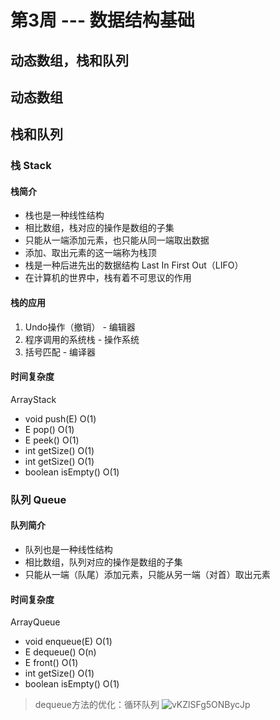 第3周 --- 数据结构基础
==
动态数组，栈和队列
--

## 动态数组


## 栈和队列

### 栈 Stack

#### 栈简介
- 栈也是一种线性结构
- 相比数组，栈对应的操作是数组的子集
- 只能从一端添加元素，也只能从同一端取出数据
- 添加、取出元素的这一端称为栈顶
- 栈是一种后进先出的数据结构 Last In First Out（LIFO）
- 在计算机的世界中，栈有着不可思议的作用

#### 栈的应用

1. Undo操作（撤销）   - 编辑器
2. 程序调用的系统栈    - 操作系统
3. 括号匹配          - 编译器

#### 时间复杂度
ArrayStack<E>
- void push(E)      O(1)
- E pop()           O(1)
- E peek()          O(1)
- int getSize()     O(1)
- int getSize()     O(1)
- boolean isEmpty() O(1)

### 队列 Queue

#### 队列简介
- 队列也是一种线性结构
- 相比数组，队列对应的操作是数组的子集
- 只能从一端（队尾）添加元素，只能从另一端（对首）取出元素

#### 时间复杂度
ArrayQueue<E>
- void enqueue(E)   O(1)
- E dequeue()       O(n)
- E front()         O(1)
- int getSize()     O(1)
- boolean isEmpty() O(1)

> dequeue方法的优化：循环队列
> ![vKZlSFg5ONBycJp](https://i.loli.net/2021/01/18/vKZlSFg5ONBycJp.png)